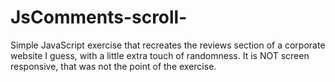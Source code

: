 # JsComments-scroll-

Simple JavaScript exercise that recreates the reviews section of a corporate website I guess, with a little extra touch of randomness.
It is NOT screen responsive, that was not the point of the exercise.
